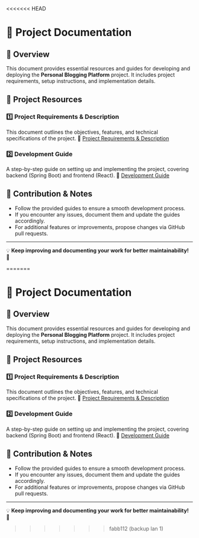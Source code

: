 <<<<<<< HEAD
# 📖 Project Documentation

## 📌 Overview
This document provides essential resources and guides for developing and deploying the **Personal Blogging Platform** project. It includes project requirements, setup instructions, and implementation details.

## 📄 Project Resources

### 1️⃣ Project Requirements & Description
This document outlines the objectives, features, and technical specifications of the project.
📌 [Project Requirements & Description](https://docs.google.com/document/d/11dAs5I0Z9n5zVYfdvBwLc_tpteywg6UhaGzbb-A-8VI/edit?tab=t.0)

### 2️⃣ Development Guide
A step-by-step guide on setting up and implementing the project, covering backend (Spring Boot) and frontend (React).
📌 [Development Guide](https://docs.google.com/document/d/1Ay7-5QRVyjRHuKJzAoeOU7zLcS4x_ZDMWRewdg0gcm4/edit?hl=vi&tab=t.0#heading=h.921xq3stl03f)

## 📢 Contribution & Notes
- Follow the provided guides to ensure a smooth development process.
- If you encounter any issues, document them and update the guides accordingly.
- For additional features or improvements, propose changes via GitHub pull requests.

---
💡 **Keep improving and documenting your work for better maintainability!** 🚀

=======
# 📖 Project Documentation

## 📌 Overview
This document provides essential resources and guides for developing and deploying the **Personal Blogging Platform** project. It includes project requirements, setup instructions, and implementation details.

## 📄 Project Resources

### 1️⃣ Project Requirements & Description
This document outlines the objectives, features, and technical specifications of the project.
📌 [Project Requirements & Description](https://docs.google.com/document/d/11dAs5I0Z9n5zVYfdvBwLc_tpteywg6UhaGzbb-A-8VI/edit?tab=t.0)

### 2️⃣ Development Guide
A step-by-step guide on setting up and implementing the project, covering backend (Spring Boot) and frontend (React).
📌 [Development Guide](https://docs.google.com/document/d/1Ay7-5QRVyjRHuKJzAoeOU7zLcS4x_ZDMWRewdg0gcm4/edit?hl=vi&tab=t.0#heading=h.921xq3stl03f)

## 📢 Contribution & Notes
- Follow the provided guides to ensure a smooth development process.
- If you encounter any issues, document them and update the guides accordingly.
- For additional features or improvements, propose changes via GitHub pull requests.

---
💡 **Keep improving and documenting your work for better maintainability!** 🚀

>>>>>>> fabb112 (backup lan 1)

